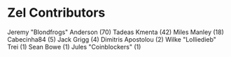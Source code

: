 Zel Contributors
==================

Jeremy "Blondfrogs" Anderson (70)
Tadeas Kmenta (42)
Miles Manley (18)
Cabecinha84 (5)
Jack Grigg (4)
Dimitris Apostolou (2)
Wilke "Lolliedieb" Trei (1)
Sean Bowe (1)
Jules "Coinblockers" (1)

